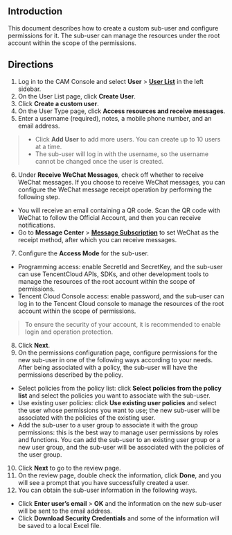 ## Introduction
This document describes how to create a custom sub-user and configure permissions for it. The sub-user can manage the resources under the root account within the scope of the permissions.
## Directions
1. Log in to the CAM Console and select **User** > **[User List](https://console.cloud.tencent.com/cam)** in the left sidebar.
2. On the User List page, click **Create User**.
3. Click **Create a custom user**.
4. On the User Type page, click **Access resources and receive messages**.
5. Enter a username (required), notes, a mobile phone number, and an email address.
 >
 > - Click **Add User** to add more users. You can create up to 10 users at a time. 
 > - The sub-user will log in with the username, so the username cannot be changed once the user is created.
6. Under **Receive WeChat Messages**, check off whether to receive WeChat messages. If you choose to receive WeChat messages, you can configure the WeChat message receipt operation by performing the following step.
 - You will receive an email containing a QR code. Scan the QR code with WeChat to follow the Official Account, and then you can receive notifications.
 - Go to **Message Center** > **[Message Subscription](https://console.cloud.tencent.com/message/subscription)** to set WeChat as the receipt method, after which you can receive messages.
7. Configure the **Access Mode** for the sub-user.
 - Programming access: enable SecretId and SecretKey, and the sub-user can use TencentCloud APIs, SDKs, and other development tools to manage the resources of the root account within the scope of permissions.
 - Tencent Cloud Console access: enable password, and the sub-user can log in to the Tencent Cloud console to manage the resources of the root account within the scope of permissions.
 > To ensure the security of your account, it is recommended to enable login and operation protection.
8. Click **Next**.
9. On the permissions configuration page, configure permissions for the new sub-user in one of the following ways according to your needs. After being associated with a policy, the sub-user will have the permissions described by the policy.
 - Select policies from the policy list: click **Select policies from the policy list** and select the policies you want to associate with the sub-user.
 - Use existing user policies: click **Use existing user policies** and select the user whose permissions you want to use; the new sub-user will be associated with the policies of the existing user.
 - Add the sub-user to a user group to associate it with the group permissions: this is the best way to manage user permissions by roles and functions. You can add the sub-user to an existing user group or a new user group, and the sub-user will be associated with the policies of the user group.
10. Click **Next** to go to the review page.
11. On the review page, double check the information, click **Done**, and you will see a prompt that you have successfully created a user.
12. You can obtain the sub-user information in the following ways.
 - Click **Enter user’s email** > **OK** and the information on the new sub-user will be sent to the email address.
 - Click **Download Security Credentials** and some of the information will be saved to a local Excel file.

